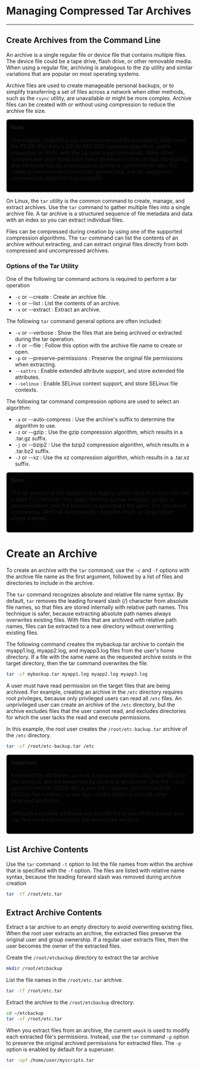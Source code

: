 # Managing Compressed Tar Archives
---

## Create Archives from the Command Line

An archive is a single regular file or device file that contains multiple files. The device file could be a tape drive, flash drive, or other removable media. When using a regular file, archiving is analogous to the zip utility and similar variations that are popular on most operating systems.

Archive files are used to create manageable personal backups, or to simplify transferring a set of files across a network when other methods, such as the `rsync` utility, are unavailable or might be more complex. Archive files can be created with or without using compression to reduce the archive file size.

<div style="border: 1px solid #aaa; border-radius: 6px; padding: 12px; background: #020202ff;">
<b>Note:</b><br><br>
The original, ubiquitous zip compression and file packaging utility uses the PKZIP (Phil Katz's ZIP for MS-DOS systems) algorithm, and is supported on RHEL with the zip and unzip commands. Many other compression algorithms have been developed since zip was introduced, and each one has its advantages in speed or compression ratio. For creating compressed archives for general use, any tar-supported compression algorithm is acceptable.<br><br>
</div>

On Linux, the `tar` utility is the common command to create, manage, and extract archives. Use the `tar` command to gather multiple files into a single archive file. A tar archive is a structured sequence of file metadata and data with an index so you can extract individual files.

Files can be compressed during creation by using one of the supported compression algorithms. The `tar` command can list the contents of an archive without extracting, and can extract original files directly from both compressed and uncompressed archives.

### Options of the Tar Utility

One of the following tar command actions is required to perform a tar operation

- `-c` or --create : Create an archive file.
- `-t` or --list : List the contents of an archive.
- `-x` or --extract : Extract an archive.

The following `tar` command general options are often included:

- `-v` or --verbose : Show the files that are being archived or extracted during the tar operation.
- `-f` or --file : Follow this option with the archive file name to create or open.
- `-p` or --preserve-permissions : Preserve the original file permissions when extracting.
- `--xattrs` : Enable extended attribute support, and store extended file attributes.
- `--selinux` : Enable SELinux context support, and store SELinux file contexts.

The following tar command compression options are used to select an algorithm:

- `-a` or --auto-compress : Use the archive's suffix to determine the algorithm to use.
- `-z` or --gzip : Use the gzip compression algorithm, which results in a .tar.gz suffix.
- `-j` or --bzip2 : Use the bzip2 compression algorithm, which results in a .tar.bz2 suffix.
- `-J` or --xz : Use the xz compression algorithm, which results in a .tar.xz suffix.

<div style="border: 1px solid #aaa; border-radius: 6px; padding: 12px; background: #020202ff;">
<b>Note:</b><br><br>
The tar command still supports the legacy option style that does not use a dash (-) character. You might find this syntax in legacy scripts or documentation, and the behavior is essentially the same. For command consistency, Red Hat recommends using the short- or long-option styles instead..<br><br>
</div>

# Create an Archive

To create an archive with the `tar` command, use the `-c` and `-f` options with the archive file name as the first argument, followed by a list of files and directories to include in the archive.

The `tar` command recognizes absolute and relative file name syntax. By default, `tar` removes the leading forward slash (/) character from absolute file names, so that files are stored internally with relative path names. This technique is safer, because extracting absolute path names always overwrites existing files. With files that are archived with relative path names, files can be extracted to a new directory without overwriting existing files.

The following command creates the mybackup.tar archive to contain the myapp1.log, myapp2.log, and myapp3.log files from the user's home directory. If a file with the same name as the requested archive exists in the target directory, then the tar command overwrites the file.

```bash
tar -cf mybackup.tar myapp1.log myapp2.log myapp3.log
```

A user must have read permission on the target files that are being archived. For example, creating an archive in the `/etc` directory requires root privileges, because only privileged users can read all `/etc` files. An unprivileged user can create an archive of the `/etc` directory, but the archive excludes files that the user cannot read, and excludes directories for which the user lacks the read and execute permissions.

In this example, the root user creates the `/root/etc-backup.tar` archive of the `/etc` directory.

```bash
tar -cf /root/etc-backup.tar /etc
```

<div style="border: 1px solid #aaa; border-radius: 6px; padding: 12px; background: #020202ff;">
<b>Important:</b><br><br>
Extended file attributes, such as access control lists (ACL) and SELinux file contexts, are not preserved by default in an archive. Use the --acls option to include POSIX ACLs; use the --selinux option to include SELinux file contexts; or use the --xattrs option to include other extended attributes..<br><br>
Although extended attributes are outside the scope of this lesson, you can find more information in the references section.<br><br>
</div>

## List Archive Contents

Use the `tar` command `-t` option to list the file names from within the archive that is specified with the `-f` option. The files are listed with relative name syntax, because the leading forward slash was removed during archive creation

```bash
tar -tf /root/etc.tar
```

## Extract Archive Contents

Extract a tar archive to an empty directory to avoid overwriting existing files. When the root user extracts an archive, the extracted files preserve the original user and group ownership. If a regular user extracts files, then the user becomes the owner of the extracted files.

Create the `/root/etcbackup` directory to extract the tar archive

```bash
mkdir /root/etcbackup
```

List the file names in the `/root/etc.tar` archive.

```bash
tar -tf /root/etc.tar
```

Extract the archive to the `/root/etcbackup` directory:

```bash
cd ~/etcbackup
tar -xf /root/etc.tar
```

When you extract files from an archive, the current `umask` is used to modify each extracted file's permissions. Instead, use the `tar` command `-p` option to preserve the original archived permissions for extracted files. The `-p` option is enabled by default for a superuser.

```bash
tar -xpf /home/user/myscripts.tar
```
